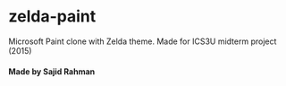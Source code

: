 # zelda-paint
Microsoft Paint clone with Zelda theme. Made for ICS3U midterm project (2015)

#### Made by Sajid Rahman
